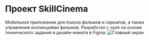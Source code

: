 # Проект SkillCinema
Мобильное приложение для поиска фильмов и сериалов, а также управления коллекциями фильмов.
Разработал с нуля на основе технического задания и дизайн-макета в Figma.
<img alt="Главный экран" src="C:\skillbox\Screenshots_SkillCinema\Main.jpg" title="Main"/>